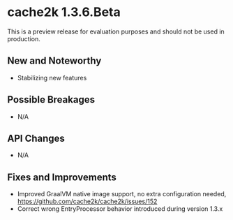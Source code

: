 # cache2k 1.3.6.Beta

This is a preview release for evaluation purposes and should not be used in production.

## New and Noteworthy

- Stabilizing new features

## Possible Breakages

- N/A

## API Changes 

- N/A

## Fixes and Improvements

- Improved GraalVM native image support, no extra configuration needed, https://github.com/cache2k/cache2k/issues/152
- Correct wrong EntryProcessor behavior introduced during version 1.3.x
